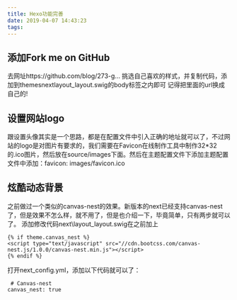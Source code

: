 ```yaml
---
title: Hexo功能完善
date: 2019-04-07 14:43:23
tags:
---
```


## 添加Fork me on GitHub
去网址https://github.com/blog/273-g... 挑选自己喜欢的样式，并复制代码，添加到themesnextlayout_layout.swig的body标签之内即可
记得把里面的url换成自己的!

## 设置网站logo
跟设置头像其实是一个思路，都是在配置文件中引入正确的地址就可以了，不过网站的logo是对图片有要求的，我们需要在Favicon在线制作工具中制作32*32的.ico图片，然后放在source/images下面。然后在主题配置文件下添加主题配置文件中添加：favicon: images/favicon.ico

## 炫酷动态背景
之前做过一个类似的canvas-nest的效果。新版本的next已经支持canvas-nest了，但是效果不怎么样，就不用了，但是也介绍一下，毕竟简单，只有两步就可以了。
添加修改代码next\layout\_layout.swig在</body>之前加上
```
{% if theme.canvas_nest %}
<script type="text/javascript" src="//cdn.bootcss.com/canvas-nest.js/1.0.0/canvas-nest.min.js"></script>
{% endif %}
```
打开next\_config.yml，添加以下代码就可以了：
```
 # Canvas-nest
canvas_nest: true
```